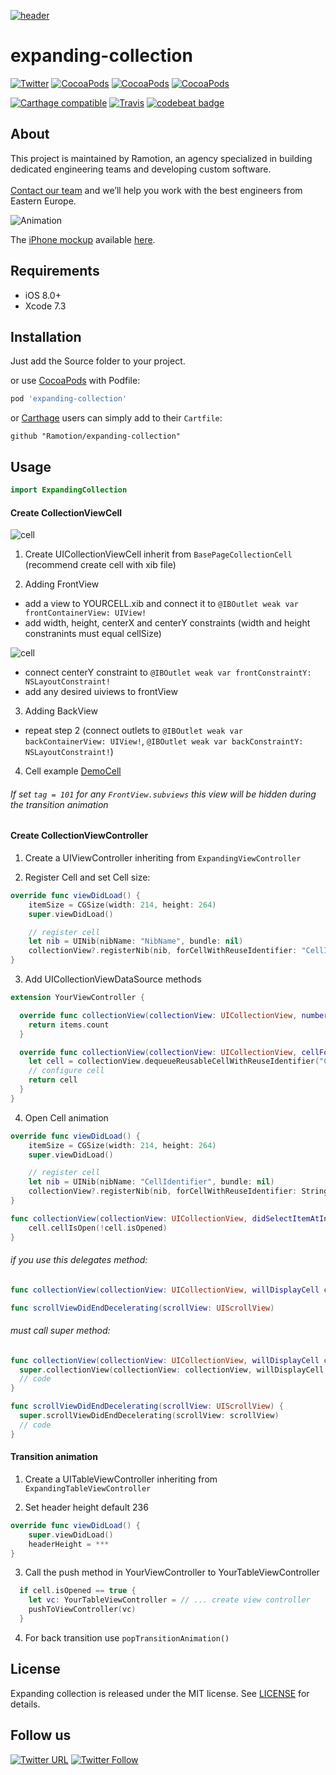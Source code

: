 [![header](https://raw.githubusercontent.com/Ramotion/expanding-collection/master/header.png)](https://ramotion.com?utm_source=gthb&utm_medium=special&utm_campaign=expanding-collection-logo)

# expanding-collection

[![Twitter](https://img.shields.io/badge/Twitter-@Ramotion-blue.svg?style=flat)](http://twitter.com/Ramotion)
[![CocoaPods](https://img.shields.io/cocoapods/p/expanding-collection.svg)](https://cocoapods.org/pods/expanding-collection)
[![CocoaPods](https://img.shields.io/cocoapods/v/expanding-collection.svg)](http://cocoapods.org/pods/expanding-collection)
[![CocoaPods](https://img.shields.io/cocoapods/metrics/doc-percent/expanding-collection.svg)](https://cdn.rawgit.com/Ramotion/expanding-collection/master/docs/index.html)

[![Carthage compatible](https://img.shields.io/badge/Carthage-compatible-4BC51D.svg?style=flat)](https://github.com/Ramotion/expanding-collection)
[![Travis](https://travis-ci.org/Ramotion/elastic-pull-to-update.svg?branch=master)](https://travis-ci.org/Ramotion/elastic-pull-to-update)
[![codebeat badge](https://codebeat.co/badges/6a009992-5bf2-4730-aa35-f3b20ce7693d)](https://codebeat.co/projects/github-com-ramotion-expanding-collection)

## About
This project is maintained by Ramotion, an agency specialized in building dedicated engineering teams and developing custom software.<br><br> [Contact our team](https://ramotion.com?utm_source=gthb&utm_medium=special&utm_campaign=expanding-collection-contact-us) and we’ll help you work with the best engineers from Eastern Europe.

![Animation](https://raw.githubusercontent.com/Ramotion/expanding-collection/master/preview.gif)

The [iPhone mockup](https://store.ramotion.com/product/iphone-6-mockups?utm_source=gthb&utm_medium=special&utm_campaign=expanding-collection) available [here](https://store.ramotion.com/product/iphone-6-mockups?utm_source=gthb&utm_medium=special&utm_campaign=expanding-collection).

## Requirements

- iOS 8.0+
- Xcode 7.3

## Installation

Just add the Source folder to your project.

or use [CocoaPods](https://cocoapods.org) with Podfile:
``` ruby
pod 'expanding-collection'
```
or [Carthage](https://github.com/Carthage/Carthage) users can simply add to their `Cartfile`:
```
github "Ramotion/expanding-collection"
```

## Usage

```swift
import ExpandingCollection
```

#### Create CollectionViewCell
![cell](https://raw.githubusercontent.com/Ramotion/expanding-collection/master/images/image2.png)

1) Create UICollectionViewCell inherit from `BasePageCollectionCell` (recommend create cell with xib file)

2) Adding FrontView
  - add a view to YOURCELL.xib and connect it to `@IBOutlet weak var frontContainerView: UIView!`  
  - add width, height, centerX and centerY constraints (width and height constranints must equal cellSize)

  ![cell](https://raw.githubusercontent.com/Ramotion/expanding-collection/master/images/image1.png)  
  - connect centerY constraint to `@IBOutlet weak var frontConstraintY: NSLayoutConstraint!`
  - add any desired uiviews to frontView

3) Adding BackView
  - repeat step 2 (connect outlets to `@IBOutlet weak var backContainerView: UIView!`, `@IBOutlet weak var backConstraintY: NSLayoutConstraint!`)

4) Cell example [DemoCell](https://github.com/Ramotion/expanding-collection/tree/master/DemoExpandingCollection/DemoExpandingCollection/ViewControllers/DemoViewController/Cells)

###### If set `tag = 101` for any `FrontView.subviews` this view will be hidden during the transition animation

#### Create CollectionViewController  

1) Create a UIViewController inheriting from `ExpandingViewController`

2) Register Cell and set Cell size:

``` swift
override func viewDidLoad() {
    itemSize = CGSize(width: 214, height: 264)
    super.viewDidLoad()

    // register cell
    let nib = UINib(nibName: "NibName", bundle: nil)
    collectionView?.registerNib(nib, forCellWithReuseIdentifier: "CellIdentifier")
}
```

3) Add UICollectionViewDataSource methods

``` swift
extension YourViewController {

  override func collectionView(collectionView: UICollectionView, numberOfItemsInSection section: Int) -> Int {
    return items.count
  }

  override func collectionView(collectionView: UICollectionView, cellForItemAtIndexPath indexPath: NSIndexPath) -> UICollectionViewCell {
    let cell = collectionView.dequeueReusableCellWithReuseIdentifier("CellIdentifier"), forIndexPath: indexPath)
    // configure cell
    return cell
  }
}
```

4) Open Cell animation

```swift
override func viewDidLoad() {
    itemSize = CGSize(width: 214, height: 264)
    super.viewDidLoad()

    // register cell
    let nib = UINib(nibName: "CellIdentifier", bundle: nil)
    collectionView?.registerNib(nib, forCellWithReuseIdentifier: String(DemoCollectionViewCell))
}
```

``` swift
func collectionView(collectionView: UICollectionView, didSelectItemAtIndexPath indexPath: NSIndexPath) {
    cell.cellIsOpen(!cell.isOpened)
}
```

###### if you use this delegates method:
```Swift
func collectionView(collectionView: UICollectionView, willDisplayCell cell: UICollectionViewCell, forItemAtIndexPath indexPath: NSIndexPath)

func scrollViewDidEndDecelerating(scrollView: UIScrollView)
```
###### must call super method:  
```Swift
func collectionView(collectionView: UICollectionView, willDisplayCell cell: UICollectionViewCell, forItemAtIndexPath indexPath: NSIndexPath) {
  super.collectionView(collectionView: collectionView, willDisplayCell cell: cell, forItemAtIndexPath indexPath: indexPath)
  // code
}

func scrollViewDidEndDecelerating(scrollView: UIScrollView) {
  super.scrollViewDidEndDecelerating(scrollView: scrollView)
  // code
}
```
#### Transition animation

1) Create a UITableViewController inheriting from `ExpandingTableViewController`

2) Set header height default 236

``` swift
override func viewDidLoad() {
    super.viewDidLoad()
    headerHeight = ***
}  
```

3) Call the push method in YourViewController to YourTableViewController

``` swift
  if cell.isOpened == true {
    let vc: YourTableViewController = // ... create view controller  
    pushToViewController(vc)
  }
```
4) For back transition use `popTransitionAnimation()`


## License

Expanding collection is released under the MIT license.
See [LICENSE](./LICENSE) for details.

## Follow us

[![Twitter URL](https://img.shields.io/twitter/url/http/shields.io.svg?style=social)](https://twitter.com/intent/tweet?text=https://github.com/ramotion/expanding-collection)
[![Twitter Follow](https://img.shields.io/twitter/follow/ramotion.svg?style=social)](https://twitter.com/ramotion)
